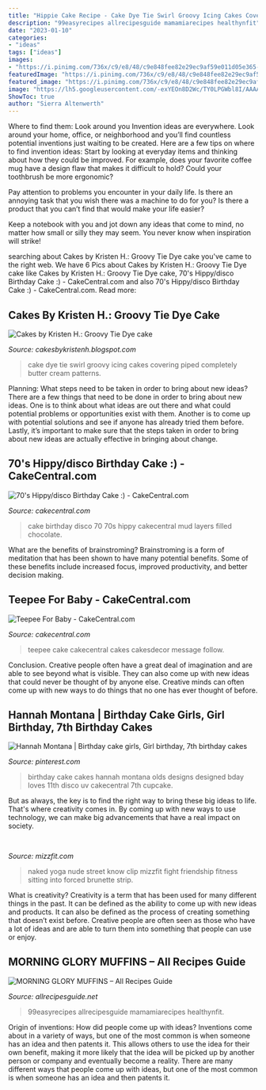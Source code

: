 ```yaml
---
title: "Hippie Cake Recipe - Cake Dye Tie Swirl Groovy Icing Cakes Covering Piped Completely Butter Cream Patterns"
description: "99easyrecipes allrecipesguide mamamiarecipes healthynfit"
date: "2023-01-10"
categories:
- "ideas"
tags: ["ideas"]
images:
- "https://i.pinimg.com/736x/c9/e8/48/c9e848fee82e29ec9af59e011d05e365--th-birthday-cake-birthday.jpg"
featuredImage: "https://i.pinimg.com/736x/c9/e8/48/c9e848fee82e29ec9af59e011d05e365--th-birthday-cake-birthday.jpg"
featured_image: "https://i.pinimg.com/736x/c9/e8/48/c9e848fee82e29ec9af59e011d05e365--th-birthday-cake-birthday.jpg"
image: "https://lh5.googleusercontent.com/-exYEOn8D2Wc/TY0LPGWbl8I/AAAAAAAAINY/ZJIL7CqYxAo/s1600/100_7544.JPG"
ShowToc: true
author: "Sierra Altenwerth"
---
```



Where to find them: Look around you
Invention ideas are everywhere. Look around your home, office, or neighborhood and you’ll find countless potential inventions just waiting to be created. Here are a few tips on where to find invention ideas:
Start by looking at everyday items and thinking about how they could be improved. For example, does your favorite coffee mug have a design flaw that makes it difficult to hold? Could your toothbrush be more ergonomic?

Pay attention to problems you encounter in your daily life. Is there an annoying task that you wish there was a machine to do for you? Is there a product that you can’t find that would make your life easier?

Keep a notebook with you and jot down any ideas that come to mind, no matter how small or silly they may seem. You never know when inspiration will strike!

	

		
searching about Cakes by Kristen H.: Groovy Tie Dye cake you've came to the right web. We have 6 Pics about Cakes by Kristen H.: Groovy Tie Dye cake like Cakes by Kristen H.: Groovy Tie Dye cake, 70&#039;s Hippy/disco Birthday Cake :) - CakeCentral.com and also 70&#039;s Hippy/disco Birthday Cake :) - CakeCentral.com. Read more:
		
    
## Cakes By Kristen H.: Groovy Tie Dye Cake

<img loading=lazy src="https://lh5.googleusercontent.com/-exYEOn8D2Wc/TY0LPGWbl8I/AAAAAAAAINY/ZJIL7CqYxAo/s1600/100_7544.JPG" onerror="this.onerror=null;this.src='https://tse2.mm.bing.net/th?id=OIP.tiuZFdVwGHOV47MdMz8HLQHaFj&amp;pid=15.1';" alt="Cakes by Kristen H.: Groovy Tie Dye cake">

_Source: cakesbykristenh.blogspot.com_

>cake dye tie swirl groovy icing cakes covering piped completely butter cream patterns. 

	

Planning: What steps need to be taken in order to bring about new ideas?
There are a few things that need to be done in order to bring about new ideas. One is to think about what ideas are out there and what could potential problems or opportunities exist with them. Another is to come up with potential solutions and see if anyone has already tried them before. Lastly, it’s important to make sure that the steps taken in order to bring about new ideas are actually effective in bringing about change.

    
## 70&#039;s Hippy/disco Birthday Cake :) - CakeCentral.com

<img loading=lazy src="https://cdn001.cakecentral.com/gallery/2015/03/900_680978Te1c_70s-hippydisco-birthday-cake.jpg" onerror="this.onerror=null;this.src='https://tse4.mm.bing.net/th?id=OIP._vi1O4xsOxSevndsqL2PNQHaKm&amp;pid=15.1';" alt="70&#039;s Hippy/disco Birthday Cake :) - CakeCentral.com">

_Source: cakecentral.com_

>cake birthday disco 70 70s hippy cakecentral mud layers filled chocolate. 

	

What are the benefits of brainstroming?
Brainstroming is a form of meditation that has been shown to have many potential benefits. Some of these benefits include increased focus, improved productivity, and better decision making.

    
## Teepee For Baby - CakeCentral.com

<img loading=lazy src="https://cdn001.cakecentral.com/gallery/2016/03/900_teepee-for-baby-960099Li43x.jpg" onerror="this.onerror=null;this.src='https://tse1.mm.bing.net/th?id=OIP.xMD-A98ZDD8o-4wISr80_AHaMn&amp;pid=15.1';" alt="Teepee For Baby - CakeCentral.com">

_Source: cakecentral.com_

>teepee cake cakecentral cakes cakesdecor message follow. 

	

Conclusion.
Creative people often have a great deal of imagination and are able to see beyond what is visible. They can also come up with new ideas that could never be thought of by anyone else. Creative minds can often come up with new ways to do things that no one has ever thought of before.

    
## Hannah Montana | Birthday Cake Girls, Girl Birthday, 7th Birthday Cakes

<img loading=lazy src="https://i.pinimg.com/736x/c9/e8/48/c9e848fee82e29ec9af59e011d05e365--th-birthday-cake-birthday.jpg" onerror="this.onerror=null;this.src='https://tse4.mm.bing.net/th?id=OIP.38UrgSg8VO8ARuSOJL0ArwHaJ_&amp;pid=15.1';" alt="Hannah Montana | Birthday cake girls, Girl birthday, 7th birthday cakes">

_Source: pinterest.com_

>birthday cake cakes hannah montana olds designs designed bday loves 11th disco uv cakecentral 7th cupcake. 

	

But as always, the key is to find the right way to bring these big ideas to life. That's where creativity comes in. By coming up with new ways to use technology, we can make big advancements that have a real impact on society.

    
## 

<img loading=lazy src="http://mizzfit.com/Public/Files/post/yogogirls_yoga_friendship_women_connection_mizzfit_0be4e22ee8.jpg" onerror="this.onerror=null;this.src='https://tse4.mm.bing.net/th?id=OIP.18e0BgKx2BL2wjdHwK_pswHaF2&amp;pid=15.1';" alt="">

_Source: mizzfit.com_

>naked yoga nude street know clip mizzfit fight friendship fitness sitting into forced brunette strip. 

	

What is creativity?
Creativity is a term that has been used for many different things in the past. It can be defined as the ability to come up with new ideas and products. It can also be defined as the process of creating something that doesn’t exist before. Creative people are often seen as those who have a lot of ideas and are able to turn them into something that people can use or enjoy.

    
## MORNING GLORY MUFFINS – All Recipes Guide

<img loading=lazy src="https://allrecipesguide.net/wp-content/uploads/2017/09/MORNING-GLORY-MUFFINS.jpg" onerror="this.onerror=null;this.src='https://tse4.mm.bing.net/th?id=OIP.5WWuFNNzZQfA3BantLG65gHaHa&amp;pid=15.1';" alt="MORNING GLORY MUFFINS – All Recipes Guide">

_Source: allrecipesguide.net_

>99easyrecipes allrecipesguide mamamiarecipes healthynfit. 

	

Origin of inventions: How did people come up with ideas?
Inventions come about in a variety of ways, but one of the most common is when someone has an idea and then patents it. This allows others to use the idea for their own benefit, making it more likely that the idea will be picked up by another person or company and eventually become a reality. There are many different ways that people come up with ideas, but one of the most common is when someone has an idea and then patents it.

